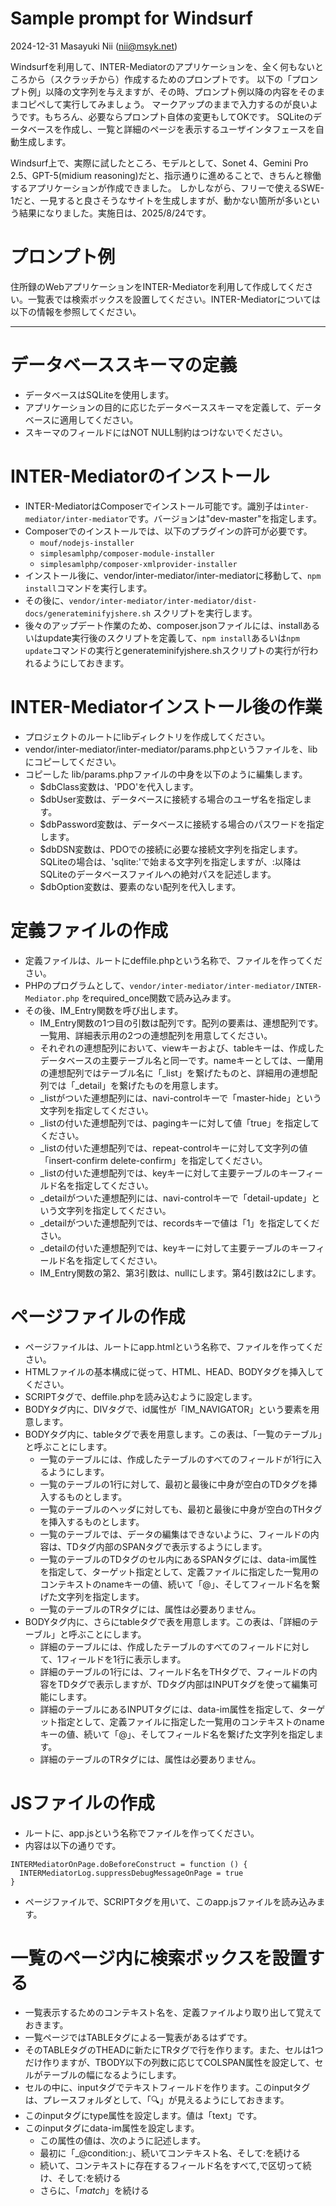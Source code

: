 # Sample prompt for Windsurf

2024-12-31 Masayuki Nii (nii@msyk.net)

Windsurfを利用して、INTER-Mediatorのアプリケーションを、全く何もないところから（スクラッチから）作成するためのプロンプトです。
以下の「プロンプト例」以降の文字列を与えますが、その時、プロンプト例以降の内容をそのままコピペして実行してみましょう。
マークアップのままで入力するのが良いようです。もちろん、必要ならプロンプト自体の変更もしてOKです。
SQLiteのデータベースを作成し、一覧と詳細のページを表示するユーザインタフェースを自動生成します。

Windsurf上で、実際に試したところ、モデルとして、Sonet 4、Gemini Pro 2.5、GPT-5(midium reasoning)だと、指示通りに進めることで、きちんと稼働するアプリケーションが作成できました。
しかしながら、フリーで使えるSWE-1だと、一見すると良さそうなサイトを生成しますが、動かない箇所が多いという結果になりました。実施日は、2025/8/24です。

# プロンプト例
住所録のWebアプリケーションをINTER-Mediatorを利用して作成してください。一覧表では検索ボックスを設置してください。INTER-Mediatorについては以下の情報を参照してください。

---
# データベーススキーマの定義
- データベースはSQLiteを使用します。
- アプリケーションの目的に応じたデータベーススキーマを定義して、データベースに適用してください。
- スキーマのフィールドにはNOT NULL制約はつけないでください。

# INTER-Mediatorのインストール
- INTER-MediatorはComposerでインストール可能です。識別子は```inter-mediator/inter-mediator```です。バージョンは"dev-master"を指定します。
- Composerでのインストールでは、以下のプラグインの許可が必要です。
  - ```mouf/nodejs-installer```
  - ```simplesamlphp/composer-module-installer```
  - ```simplesamlphp/composer-xmlprovider-installer```
- インストール後に、vendor/inter-mediator/inter-mediatorに移動して、```npm install```コマンドを実行します。
- その後に、```vendor/inter-mediator/inter-mediator/dist-docs/generateminifyjshere.sh``` スクリプトを実行します。
- 後々のアップデート作業のため、composer.jsonファイルには、installあるいはupdate実行後のスクリプトを定義して、```npm install```あるいは```npm update```コマンドの実行とgenerateminifyjshere.shスクリプトの実行が行われるようにしておきます。

# INTER-Mediatorインストール後の作業
- プロジェクトのルートにlibディレクトリを作成してください。
- vendor/inter-mediator/inter-mediator/params.phpというファイルを、libにコピーしてください。
- コピーした lib/params.phpファイルの中身を以下のように編集します。
  - \$dbClass変数は、'PDO'を代入します。
  - \$dbUser変数は、データベースに接続する場合のユーザ名を指定します。
  - \$dbPassword変数は、データベースに接続する場合のパスワードを指定します。
  - \$dbDSN変数は、PDOでの接続に必要な接続文字列を指定します。SQLiteの場合は、'sqlite:'で始まる文字列を指定しますが、:以降はSQLiteのデータベースファイルへの絶対パスを記述します。
  - \$dbOption変数は、要素のない配列を代入します。

# 定義ファイルの作成
- 定義ファイルは、ルートにdeffile.phpという名称で、ファイルを作ってください。
- PHPのプログラムとして、```vendor/inter-mediator/inter-mediator/INTER-Mediator.php``` をrequired_once関数で読み込みます。
- その後、IM_Entry関数を呼び出します。
  - IM_Entry関数の1つ目の引数は配列です。配列の要素は、連想配列です。一覧用、詳細表示用の2つの連想配列を用意してください。
  - それぞれの連想配列において、viewキーおよび、tableキーは、作成したデータベースの主要テーブル名と同一です。nameキーとしては、一蘭用の連想配列ではテーブル名に「_list」を繋げたものと、詳細用の連想配列では「_detail」を繋げたものを用意します。
  - _listがついた連想配列には、navi-controlキーで「master-hide」という文字列を指定してください。
  - _listの付いた連想配列では、pagingキーに対して値「true」を指定してください。
  - _listの付いた連想配列では、repeat-controlキーに対して文字列の値「insert-confirm delete-confirm」を指定してください。
  - _listの付いた連想配列では、keyキーに対して主要テーブルのキーフィールド名を指定してください。
  - _detailがついた連想配列には、navi-controlキーで「detail-update」という文字列を指定してください。
  - _detailがついた連想配列では、recordsキーで値は「1」を指定してください。
  - _detailの付いた連想配列では、keyキーに対して主要テーブルのキーフィールド名を指定してください。
  - IM_Entry関数の第2、第3引数は、nullにします。第4引数は2にします。

# ページファイルの作成
- ページファイルは、ルートにapp.htmlという名称で、ファイルを作ってください。
- HTMLファイルの基本構成に従って、HTML、HEAD、BODYタグを挿入してください。
- SCRIPTタグで、deffile.phpを読み込むように設定します。
- BODYタグ内に、DIVタグで、id属性が「IM_NAVIGATOR」という要素を用意します。
- BODYタグ内に、tableタグで表を用意します。この表は、「一覧のテーブル」と呼ぶことにします。
  - 一覧のテーブルには、作成したテーブルのすべてのフィールドが1行に入るようにします。
  - 一覧のテーブルの1行に対して、最初と最後に中身が空白のTDタグを挿入するものとします。
  - 一覧のテーブルのヘッダに対しても、最初と最後に中身が空白のTHタグを挿入するものとします。
  - 一覧のテーブルでは、データの編集はできないように、フィールドの内容は、TDタグ内部のSPANタグで表示するようにします。
  - 一覧のテーブルのTDタグのセル内にあるSPANタグには、data-im属性を指定して、ターゲット指定として、定義ファイルに指定した一覧用のコンテキストのnameキーの値、続いて「@」、そしてフィールド名を繋げた文字列を指定します。
  - 一覧のテーブルのTRタグには、属性は必要ありません。
- BODYタグ内に、さらにtableタグで表を用意します。この表は、「詳細のテーブル」と呼ぶことにします。
  - 詳細のテーブルには、作成したテーブルのすべてのフィールドに対して、1フィールドを1行に表示します。
  - 詳細のテーブルの1行には、フィールド名をTHタグで、フィールドの内容をTDタグで表示しますが、TDタグ内部はINPUTタグを使って編集可能にします。
  - 詳細のテーブルにあるINPUTタグには、data-im属性を指定して、ターゲット指定として、定義ファイルに指定した一覧用のコンテキストのnameキーの値、続いて「@」、そしてフィールド名を繋げた文字列を指定します。
  - 詳細のテーブルのTRタグには、属性は必要ありません。

# JSファイルの作成
- ルートに、app.jsという名称でファイルを作ってください。
- 内容は以下の通りです。
```
INTERMediatorOnPage.doBeforeConstruct = function () {
  INTERMediatorLog.suppressDebugMessageOnPage = true
}
```
- ページファイルで、SCRIPTタグを用いて、このapp.jsファイルを読み込みます。

# 一覧のページ内に検索ボックスを設置する
- 一覧表示するためのコンテキスト名を、定義ファイルより取り出して覚えておきます。
- 一覧ページではTABLEタグによる一覧表があるはずです。
- そのTABLEタグのTHEADに新たにTRタグで行を作ります。また、セルは1つだけ作りますが、TBODY以下の列数に応じてCOLSPAN属性を設定して、セルがテーブルの幅になるようにします。
- セルの中に、inputタグでテキストフィールドを作ります。このinputタグは、プレースフォルダとして、「🔍」が見えるようにしておきます。
- このinputタグにtype属性を設定します。値は「text」です。
- このinputタグにdata-im属性を設定します。
  - この属性の値は、次のように記述します。
  - 最初に「_@condition:」、続いてコンテキスト名、そして:を続ける
  - 続いて、コンテキストに存在するフィールド名をすべて,で区切って続け、そして:を続ける
  - さらに、「*match*」を続ける
